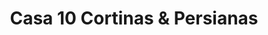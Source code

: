 ---
title: "Casa 10 Cortinas & Persianas"
url: /pereira/casa-10-cortinas-y-persianas/
shop: decoración interior
---